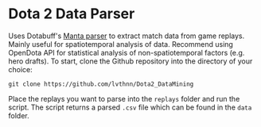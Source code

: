 # Dota 2 Data Parser
Uses Dotabuff's [Manta parser](https://github.com/dotabuff/manta) to extract match data from game replays.
Mainly useful for spatiotemporal analysis of data. Recommend using OpenDota API for statistical analysis of
non-spatiotemporal factors (e.g. hero drafts).
To start, clone the Github repository into the directory of your choice:

```git clone https://github.com/lvthnn/Dota2_DataMining```

Place the replays you want to parse into the `replays` folder and run the script. The script returns a parsed
`.csv` file which can be found in the `data` folder.
